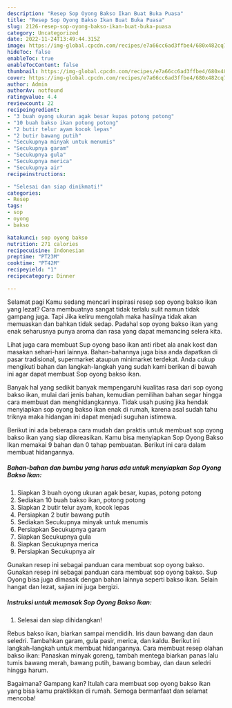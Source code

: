 ```yaml
---
description: "Resep Sop Oyong Bakso Ikan Buat Buka Puasa"
title: "Resep Sop Oyong Bakso Ikan Buat Buka Puasa"
slug: 2126-resep-sop-oyong-bakso-ikan-buat-buka-puasa
category: Uncategorized
date: 2022-11-24T13:49:44.315Z
image: https://img-global.cpcdn.com/recipes/e7a66cc6ad3ffbe4/680x482cq70/sop-oyong-bakso-ikan-foto-resep-utama.jpg
hideToc: false
enableToc: true
enableTocContent: false
thumbnail: https://img-global.cpcdn.com/recipes/e7a66cc6ad3ffbe4/680x482cq70/sop-oyong-bakso-ikan-foto-resep-utama.jpg
cover: https://img-global.cpcdn.com/recipes/e7a66cc6ad3ffbe4/680x482cq70/sop-oyong-bakso-ikan-foto-resep-utama.jpg
author: Admin
authorAv: notfound
ratingvalue: 4.4
reviewcount: 22
recipeingredient:
- "3 buah oyong ukuran agak besar kupas potong potong"
- "10 buah bakso ikan potong potong"
- "2 butir telur ayam kocok lepas"
- "2 butir bawang putih"
- "Secukupnya minyak untuk menumis"
- "Secukupnya garam"
- "Secukupnya gula"
- "Secukupnya merica"
- "Secukupnya air"
recipeinstructions:

- "Selesai dan siap dinikmati!"
categories:
- Resep
tags:
- sop
- oyong
- bakso

katakunci: sop oyong bakso 
nutrition: 271 calories
recipecuisine: Indonesian
preptime: "PT23M"
cooktime: "PT42M"
recipeyield: "1"
recipecategory: Dinner

---
```



Selamat pagi Kamu sedang mencari inspirasi resep sop oyong bakso ikan yang lezat? Cara membuatnya sangat tidak terlalu sulit namun tidak gampang juga. Tapi Jika keliru mengolah maka hasilnya tidak akan memuaskan dan bahkan tidak sedap. Padahal sop oyong bakso ikan yang enak seharusnya punya aroma dan rasa yang dapat memancing selera kita.


Lihat juga cara membuat Sup oyong baso ikan anti ribet ala anak kost dan masakan sehari-hari lainnya. Bahan-bahannya juga bisa anda dapatkan di pasar tradisional, supermarket ataupun minimarket terdekat. Anda cukup mengikuti bahan dan langkah-langkah yang sudah kami berikan di bawah ini agar dapat membuat Sop oyong bakso ikan.

Banyak hal yang sedikit banyak mempengaruhi kualitas rasa dari sop oyong bakso ikan, mulai dari jenis bahan, kemudian pemilihan bahan segar hingga cara membuat dan menghidangkannya. Tidak usah pusing jika hendak menyiapkan sop oyong bakso ikan enak di rumah, karena asal sudah tahu triknya maka hidangan ini dapat menjadi suguhan istimewa.


Berikut ini ada beberapa cara mudah dan praktis untuk membuat sop oyong bakso ikan yang siap dikreasikan. Kamu bisa menyiapkan Sop Oyong Bakso Ikan memakai 9 bahan dan 0 tahap pembuatan. Berikut ini cara dalam membuat hidangannya.

<!--inarticleads1-->

##### Bahan-bahan dan bumbu yang harus ada untuk menyiapkan Sop Oyong Bakso Ikan:

1. Siapkan 3 buah oyong ukuran agak besar, kupas, potong potong
1. Sediakan 10 buah bakso ikan, potong potong
1. Siapkan 2 butir telur ayam, kocok lepas
1. Persiapkan 2 butir bawang putih
1. Sediakan Secukupnya minyak untuk menumis
1. Persiapkan Secukupnya garam
1. Siapkan Secukupnya gula
1. Siapkan Secukupnya merica
1. Persiapkan Secukupnya air


Gunakan resep ini sebagai panduan cara membuat sop oyong bakso. Gunakan resep ini sebagai panduan cara membuat sop oyong bakso. Sup Oyong bisa juga dimasak dengan bahan lainnya seperti bakso ikan. Selain hangat dan lezat, sajian ini juga bergizi. 

<!--inarticleads2-->

##### Instruksi untuk memasak Sop Oyong Bakso Ikan:


1. Selesai dan siap dihidangkan!

Rebus bakso ikan, biarkan sampai mendidih. Iris daun bawang dan daun seledri. Tambahkan garam, gula pasir, merica, dan kaldu. Berikut ini langkah-langkah untuk membuat hidangannya. Cara membuat resep olahan bakso ikan: Panaskan minyak goreng, tambah mentega biarkan panas lalu tumis bawang merah, bawang putih, bawang bombay, dan daun seledri hingga harum. 

Bagaimana? Gampang kan? Itulah cara membuat sop oyong bakso ikan yang bisa kamu praktikkan di rumah. Semoga bermanfaat dan selamat mencoba!

